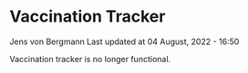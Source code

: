 Vaccination Tracker
================
Jens von Bergmann
Last updated at 04 August, 2022 - 16:50

Vaccination tracker is no longer functional.
